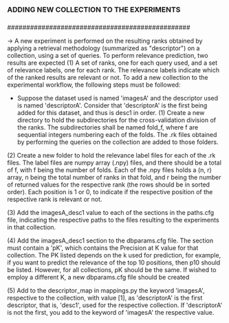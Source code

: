 ### ADDING NEW COLLECTION TO THE EXPERIMENTS ###
###                                          ###
################################################

-> A new experiment is performed on the resulting ranks obtained by applying a 
retrieval methodology (summarized as "descriptor") on a collection, using a set 
of queries. To perform relevance prediction, two results are expected (1) A set
of ranks, one for each query used, and a set of relevance labels, one for each
rank. The relevance labels indicate which of the ranked results are relevant or
not. To add a new collection to the experimental workflow, the following steps
must be followed:
* Suppose the dataset used is named 'imagesA' and the descriptor used is named
  'descriptorA'. Consider that 'descriptorA' is the first being added for this
  dataset, and thus is desc1 in order.
(1) Create a new directory to hold the subdirectories for the cross-validation
    division of the ranks. The subdirectories shall be named fold_f, where f
	are sequential integers numbering each of the folds. The .rk files obtained
	by performing the queries on the collection are added to those folders.
	
(2) Create a new folder to hold the relevance label files for each of the .rk 
    files. The label files are numpy array (.npy) files, and there should be a 
	total of f, with f being the number of folds. Each of the .npy files holds
	a (n, r) array, n being the total number of ranks in that fold, and r being
	the number of returned values for the respective rank (the rows should be in
	sorted order). Each position is 1 or 0, to indicate if the respective position
	of the respective rank is relevant or not.
	
(3) Add the imagesA_desc1 value to each of the sections in the paths.cfg file,
    indicating the respective paths to the files resulting to the experiments
	in that collection.
	
(4) Add the imagesA_desc1 section to the dbparams.cfg file. The section must
    contain a 'pK', which contains the Precision at K value for that collection.
	The PK listed depends on the k used for prediction, for example, if you want
	to predict the relevance of the top 10 positions, then p10 should be listed.
	However, for all collections, pK should be the same. If wished to employ a
	different K, a new dbparams.cfg file should be created
	
(5) Add to the descriptor_map in mappings.py the keyword 'imagesA', respective
    to the collection, with value [1], as 'descriptorA' is the first descriptor,
	that is, 'desc1', used for the respective collection. If 'descriptorA' is not
	the first, you add to the keyword of 'imagesA' the respective value.
	